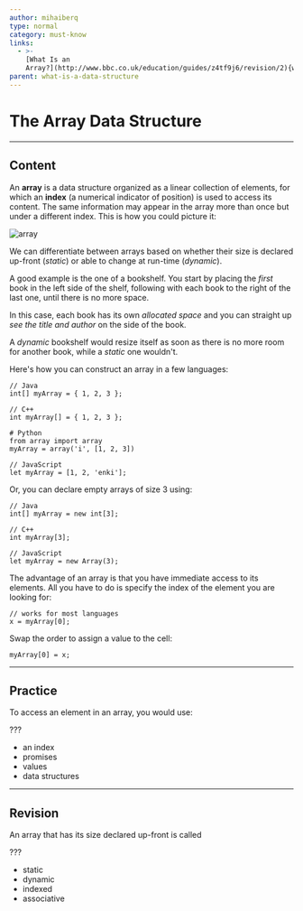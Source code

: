 ```yaml
---
author: mihaiberq
type: normal
category: must-know
links:
  - >-
    [What Is an
    Array?](http://www.bbc.co.uk/education/guides/z4tf9j6/revision/2){website}
parent: what-is-a-data-structure
---
```


# The Array Data Structure


---

## Content

An **array** is a data structure organized as a linear collection of elements, for which an **index** (a numerical indicator of position) is used to access its content. The same information may appear in the array more than once but under a different index. This is how you could picture it:

![array](https://img.enkipro.com/fbd852d580a6913dfffe3c244fe0a0fb.png)

We can differentiate between arrays based on whether their size is declared up-front (*static*) or able to change at run-time (*dynamic*).

A good example is the one of a bookshelf. You start by placing the *first* book in the left side of the shelf, following with each book to the right of the last one, until there is no more space.

In this case, each book has its own *allocated space* and you can straight up *see the title and author* on the side of the book.

A *dynamic* bookshelf would resize itself as soon as there is no more room for another book, while a *static* one wouldn't.

Here's how you can construct an array in a few languages:

```plain-text
// Java
int[] myArray = { 1, 2, 3 };
```

```plain-text
// C++
int myArray[] = { 1, 2, 3 };
```

```plain-text
# Python
from array import array
myArray = array('i', [1, 2, 3])
```

```plain-text
// JavaScript
let myArray = [1, 2, 'enki'];
```

Or, you can declare empty arrays of size 3 using:

```plain-text
// Java
int[] myArray = new int[3];
```

```plain-text
// C++
int myArray[3];
```

```plain-text
// JavaScript
let myArray = new Array(3);
```

The advantage of an array is that you have immediate access to its elements. All you have to do is specify the index of the element you are looking for:

```plain-text
// works for most languages
x = myArray[0];
```

Swap the order to assign a value to the cell:

```plain-text
myArray[0] = x;
```


---

## Practice

To access an element in an array, you would use:

???

- an index
- promises
- values
- data structures


---

## Revision

An array that has its size declared up-front is called

???

- static
- dynamic
- indexed
- associative
 
